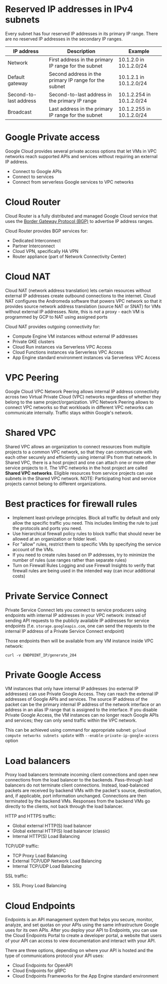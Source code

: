 
# Reserved IP addresses in IPv4 subnets
Every subnet has four reserved IP addresses in its primary IP range. There are no reserved IP addresses in the secondary IP ranges.


|IP address	                | Description	                                      | Example                     |
|---------------------------|-----------------------------------------------------|-----------------------------|
|Network	                |First address in the primary IP range for the subnet | 10.1.2.0 in 10.1.2.0/24     |
|Default gateway	        |Second address in the primary IP range for the subnet| 10.1.2.1 in 10.1.2.0/24     |
|Second-to-last address	    |Second-to-last address in the primary IP range       | 10.1.2.254 in 10.1.2.0/24   |
|Broadcast	                |Last address in the primary IP range for the subnet  |	10.1.2.255 in 10.1.2.0/24   |

# Google Private access

Google Cloud provides several private access options that let VMs in VPC networks reach supported APIs and services without requiring an external IP address.

- Connect to Google APIs
- Connect to services
- Connect from serverless Google services to VPC networks

# Cloud Router

Cloud Router is a fully distributed and managed Google Cloud service that uses the [Border Gateway Protocol (BGP)](https://en.wikipedia.org/wiki/Border_Gateway_Protocol) to advertise IP address ranges.

Cloud Router provides BGP services for:

- Dedicated Interconnect
- Partner Interconnect
- Cloud VPN, specifically HA VPN
- Router appliance (part of Network Connectivity Center)


# Cloud NAT

Cloud NAT (network address translation) lets certain resources without external IP addresses create outbound connections to the internet. Cloud NAT configures the Andromeda software that powers VPC network so that it provides source network address translation (source NAT or SNAT) for VMs without external IP addresses. Note, this is _not_ a proxy - each VM is programmed by GCP to NAT using assigned ports  
 
Cloud NAT provides outgoing connectivity for:

- Compute Engine VM instances without external IP addresses
- Private GKE clusters
- Cloud Run instances via Serverless VPC Access
- Cloud Functions instances via Serverless VPC Access
- App Engine standard environment instances via Serverless VPC Access

# VPC Peering

Google Cloud VPC Network Peering allows internal IP address connectivity across two Virtual Private Cloud (VPC) networks regardless of whether they belong to the same project/organization.
VPC Network Peering allows to connect VPC networks so that workloads in different VPC networks can communicate internally. Traffic stays within Google's network.


# Shared VPC

Shared VPC allows an organization to connect resources from multiple projects to a common VPC network, so that they can communicate with each other securely and efficiently using internal IPs from that network. In Shared VPC, there is a host project and one can attach one or more other service projects to it. The VPC networks in the host project are called **Shared VPC networks**. Eligible resources from service projects can use subnets in the Shared VPC network.
NOTE: Participating host and service projects cannot belong to different organizations.

# Best practices for firewall rules

- Implement least-privilege principles. Block all traffic by default and only allow the specific traffic you need. This includes limiting the rule to just the protocols and ports you need.
- Use hierarchical firewall policy rules to block traffic that should never be allowed at an organization or folder level.
- For "allow" rules, restrict them to specific VMs by specifying the service account of the VMs.
- If you need to create rules based on IP addresses, try to minimize the number of rules (use ranges rather than separate rules)
- Turn on Firewall Rules Logging and use Firewall Insights to verify that firewall rules are being used in the intended way (can incur additional costs)

# Private Service Connect

Private Service Connect lets you connect to service producers using endpoints with internal IP addresses in your VPC network: instead of sending API requests to the publicly available IP addresses for service endpoints (f.e. `storage.googleapis.com`, one can send the requests to the internal IP address of a Private Service Connect endpoint)

Those endpoints then will be available from any VM instance inside VPC network:

```
curl -v ENDPOINT_IP/generate_204
```

# Private Google Access

VM instances that only have internal IP addresses (no external IP addresses) can use Private Google Access. They can reach the external IP addresses of Google APIs and services. The source IP address of the packet can be the primary internal IP address of the network interface or an address in an alias IP range that is assigned to the interface. If you disable Private Google Access, the VM instances can no longer reach Google APIs and services; they can only send traffic within the VPC network.

This can be achieved using command for appropriate subnet: `gcloud compute networks subnets update` with `--enable-private-ip-google-access` option

# Load balancers

Proxy load balancers terminate incoming client connections and open new connections from the load balancer to the backends. 
Pass-through load balancers do not terminate client connections. Instead, load-balanced packets are received by backend VMs with the packet's source, destination, and, if applicable, port information unchanged. Connections are then terminated by the backend VMs. Responses from the backend VMs go directly to the clients, not back through the load balancer.


HTTP and HTTPS traffic:
- Global external HTTP(S) load balancer
- Global external HTTP(S) load balancer (classic)
- Internal HTTP(S) Load Balancing

TCP/UDP traffic: 
- TCP Proxy Load Balancing
- External TCP/UDP Network Load Balancing
- Internal TCP/UDP Load Balancing

SSL traffic:
- SSL Proxy Load Balancing

# Cloud Endpoints

Endpoints is an API management system that helps you secure, monitor, analyze, and set quotas on your APIs using the same infrastructure Google uses for its own APIs. After you deploy your API to Endpoints, you can use the Cloud Endpoints Portal to create a developer portal, a website that users of your API can access to view documentation and interact with your API.

There are three options, depending on where your API is hosted and the type of communications protocol your API uses:

- Cloud Endpoints for OpenAPI
- Cloud Endpoints for gRPC
- Cloud Endpoints Frameworks for the App Engine standard environment
